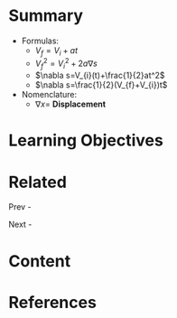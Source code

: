 # Summary
- Formulas:
	- $V_{f}=V_{i}+at$
	- $V_{f}^2=V_{i}^2+2a\nabla s$
	- $\nabla s=V_{i}(t)+\frac{1}{2}at^2$
	- $\nabla s=\frac{1}{2}(V_{f}+V_{i})t$
- Nomenclature:
	- $\nabla x=$ __Displacement__
# Learning Objectives

# Related

Prev -

Next -

# Content

# References